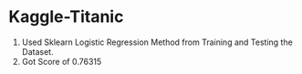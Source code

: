 # Kaggle-Titanic

1. Used Sklearn Logistic Regression Method from Training and Testing the Dataset. 
2. Got Score of 0.76315
